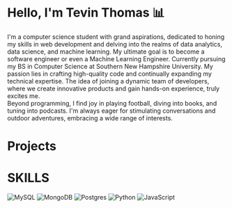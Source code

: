 
# Hello, I'm Tevin Thomas 📊

I'm a computer science student with grand aspirations, dedicated to honing my skills in web development and delving into the realms of data analytics, data science, and machine learning. My ultimate goal is to become a software engineer or even a Machine Learning Engineer. Currently pursuing my BS in Computer Science at Southern New Hampshire University.
My passion lies in crafting high-quality code and continually expanding my technical expertise. The idea of joining a dynamic team of developers, where we create innovative products and gain hands-on experience, truly excites me.  
Beyond programming, I find joy in playing football, diving into books, and tuning into podcasts. I'm always eager for stimulating conversations and outdoor adventures, embracing a wide range of interests.
# Projects

 
# SKILLS

![MySQL](https://img.shields.io/badge/mysql-%2300f.svg?style=for-the-badge&logo=mysql&logoColor=white)
![MongoDB](https://img.shields.io/badge/MongoDB-%234ea94b.svg?style=for-the-badge&logo=mongodb&logoColor=white)
![Postgres](https://img.shields.io/badge/postgres-%23316192.svg?style=for-the-badge&logo=postgresql&logoColor=white)
![Python](https://img.shields.io/badge/python-3670A0?style=for-the-badge&logo=python&logoColor=ffdd54)
![JavaScript](https://img.shields.io/badge/javascript-%23323330.svg?style=for-the-badge&logo=javascript&logoColor=%23F7DF1E)


